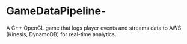 # GameDataPipeline-
A C++ OpenGL game that logs player events and streams data to AWS (Kinesis, DynamoDB) for real-time analytics.
